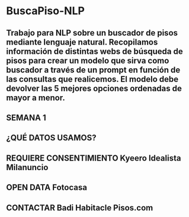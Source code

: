 # BuscaPiso-NLP
Trabajo para NLP sobre un buscador de pisos mediante lenguaje natural. Recopilamos información de distintas webs de búsqueda de pisos para crear un modelo que sirva como buscador a través de un prompt en función de las consultas que realicemos. El modelo debe devolver las 5 mejores opciones ordenadas de mayor a menor.
----------
SEMANA 1
----------

¿QUÉ DATOS USAMOS?
----------
REQUIERE CONSENTIMIENTO
Kyeero 
Idealista 
Milanuncio 
----------
OPEN DATA
Fotocasa
----------
CONTACTAR
Badi 
Habitacle 
Pisos.com 
----------
